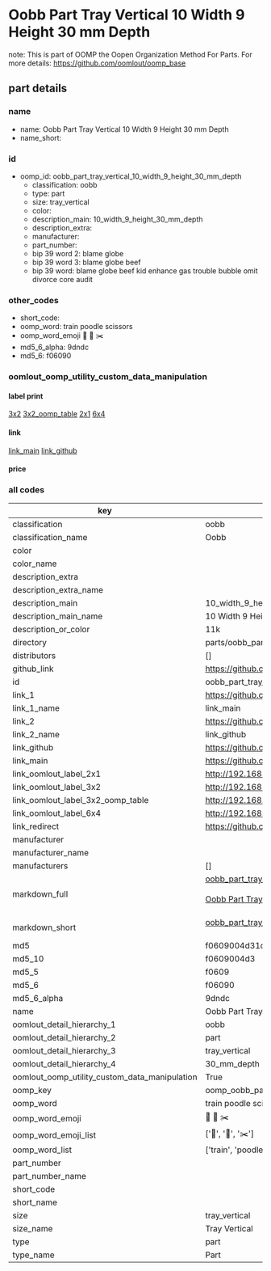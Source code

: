# Oobb Part Tray Vertical 10 Width 9 Height 30 mm Depth  

note: This is part of OOMP the Oopen Organization Method For Parts. For more details: https://github.com/oomlout/oomp_base

##  part details
  







### name
* name: Oobb Part Tray Vertical 10 Width 9 Height 30 mm Depth
* name_short: 
### id
* oomp_id: oobb_part_tray_vertical_10_width_9_height_30_mm_depth
  * classification: oobb
  * type: part
  * size: tray_vertical
  * color: 
  * description_main: 10_width_9_height_30_mm_depth
  * description_extra: 
  * manufacturer: 
  * part_number: 
  * bip 39 word 2: blame globe
  * bip 39 word 3: blame globe beef
  * bip 39 word: blame globe beef kid enhance gas trouble bubble omit divorce core audit

### other_codes
* short_code: 
* oomp_word: train poodle scissors
* oomp_word_emoji :train: :poodle: :scissors:
* md5_6_alpha: 9dndc
* md5_6: f06090






### oomlout_oomp_utility_custom_data_manipulation
#### label print
[3x2](http://192.168.1.245:1112/?label=oomp%209dndc)
[3x2_oomp_table](http://192.168.1.108:1112/?label=oomp%209dndc)
[2x1](http://192.168.1.242:1112/?label=oomp%209dndc)
[6x4](http://192.168.1.55:1112/?label=oomp%209dndc)    

#### link

[link_main](https://github.com/oomlout/oomlout_oomp_version_1_messy/tree/main/parts/oobb_part_tray_vertical_10_width_9_height_30_mm_depth) [link_github](https://github.com/oomlout/oomlout_oomp_version_1_messy/tree/main/parts/oobb_part_tray_vertical_10_width_9_height_30_mm_depth)                             

#### price







### all codes 
| key | value |  
| --- | --- |  
| classification | oobb |  
| classification_name | Oobb |  
| color |  |  
| color_name |  |  
| description_extra |  |  
| description_extra_name |  |  
| description_main | 10_width_9_height_30_mm_depth |  
| description_main_name | 10 Width 9 Height 30 mm Depth |  
| description_or_color | 11k |  
| directory | parts/oobb_part_tray_vertical_10_width_9_height_30_mm_depth |  
| distributors | [] |  
| github_link | https://github.com/oomlout/oomlout_oomp_part_src/tree/main/parts/oobb_part_tray_vertical_10_width_9_height_30_mm_depth |  
| id | oobb_part_tray_vertical_10_width_9_height_30_mm_depth |  
| link_1 | https://github.com/oomlout/oomlout_oomp_version_1_messy/tree/main/parts/oobb_part_tray_vertical_10_width_9_height_30_mm_depth |  
| link_1_name | link_main |  
| link_2 | https://github.com/oomlout/oomlout_oomp_version_1_messy/tree/main/parts/oobb_part_tray_vertical_10_width_9_height_30_mm_depth |  
| link_2_name | link_github |  
| link_github | https://github.com/oomlout/oomlout_oomp_version_1_messy/tree/main/parts/oobb_part_tray_vertical_10_width_9_height_30_mm_depth |  
| link_main | https://github.com/oomlout/oomlout_oomp_version_1_messy/tree/main/parts/oobb_part_tray_vertical_10_width_9_height_30_mm_depth |  
| link_oomlout_label_2x1 | http://192.168.1.242:1112/?label=oomp%209dndc |  
| link_oomlout_label_3x2 | http://192.168.1.245:1112/?label=oomp%209dndc |  
| link_oomlout_label_3x2_oomp_table | http://192.168.1.108:1112/?label=oomp%209dndc |  
| link_oomlout_label_6x4 | http://192.168.1.55:1112/?label=oomp%209dndc |  
| link_redirect | https://github.com/oomlout/oomlout_oomp_version_1_messy/tree/main/parts/oobb_part_tray_vertical_10_width_9_height_30_mm_depth |  
| manufacturer |  |  
| manufacturer_name |  |  
| manufacturers | [] |  
| markdown_full | [oobb_part_tray_vertical_10_width_9_height_30_mm_depth](none)<br>[](none)<br>[Oobb Part Tray Vertical 10 Width 9 Height 30 Mm Depth](none)<br><br> |  
| markdown_short | [oobb_part_tray_vertical_10_width_9_height_30_mm_depth](none)<br><br> |  
| md5 | f0609004d31d5d21802547a42818d0b9 |  
| md5_10 | f0609004d3 |  
| md5_5 | f0609 |  
| md5_6 | f06090 |  
| md5_6_alpha | 9dndc |  
| name | Oobb Part Tray Vertical 10 Width 9 Height 30 mm Depth |  
| oomlout_detail_hierarchy_1 | oobb |  
| oomlout_detail_hierarchy_2 | part |  
| oomlout_detail_hierarchy_3 | tray_vertical |  
| oomlout_detail_hierarchy_4 | 30_mm_depth |  
| oomlout_oomp_utility_custom_data_manipulation | True |  
| oomp_key | oomp_oobb_part_tray_vertical_10_width_9_height_30_mm_depth |  
| oomp_word | train poodle scissors |  
| oomp_word_emoji | :train: :poodle: :scissors: |  
| oomp_word_emoji_list | [':train:', ':poodle:', ':scissors:'] |  
| oomp_word_list | ['train', 'poodle', 'scissors'] |  
| part_number |  |  
| part_number_name |  |  
| short_code |  |  
| short_name |  |  
| size | tray_vertical |  
| size_name | Tray Vertical |  
| type | part |  
| type_name | Part |  
